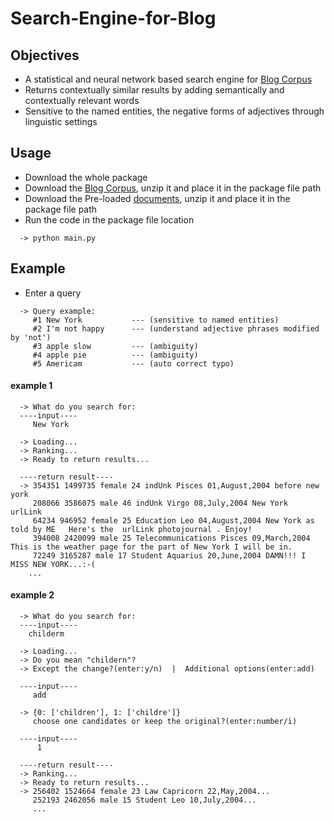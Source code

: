 # Search-Engine-for-Blog

## Objectives
* A statistical and neural network based search engine for [Blog Corpus](https://u.cs.biu.ac.il/~koppel/BlogCorpus.htm)
* Returns contextually similar results by adding semantically and contextually relevant words
* Sensitive to the named entities, the negative forms of adjectives through linguistic settings

## Usage
* Download the whole package
* Download the [Blog Corpus](https://u.cs.biu.ac.il/~koppel/BlogCorpus.htm), unzip it and place it in the package file path
* Download the Pre-loaded [documents](https://xiaozhubaoxian-my.sharepoint.com/:u:/g/personal/tan_ms_hellseed_eu/ESlEak6Z_HlAqr3uEH17O6YB3gUdpbTeqLDxXNxV_PYhKQ?e=VxFPmI), unzip it and place it in the package file path
* Run the code in the package file location
```
  -> python main.py
```

## Example
* Enter a query
```
  -> Query example:
     #1 New York           --- (sensitive to named entities)
     #2 I'm not happy      --- (understand adjective phrases modified by 'not')
     #3 apple slow         --- (ambiguity)
     #4 apple pie          --- (ambiguity)
     #5 Americam           --- (auto correct typo)
```


#### example 1
```  
  -> What do you search for:
  ----input----
     New York

  -> Loading...
  -> Ranking...
  -> Ready to return results...

  ----return result----
  -> 354351 1499735 female 24 indUnk Pisces 01,August,2004 before new york 
     208066 3586075 male 46 indUnk Virgo 08,July,2004 New York   urlLink 
     64234 946952 female 25 Education Leo 04,August,2004 New York as told by ME   Here's the  urlLink photojournal . Enjoy! 
     394008 2420099 male 25 Telecommunications Pisces 09,March,2004 This is the weather page for the part of New York I will be in. 
     72249 3165287 male 17 Student Aquarius 20,June,2004 DAMN!!! I MISS NEW YORK...:-(
    ...
```

#### example 2
```
  -> What do you search for:
  ----input----
    childerm

  -> Loading...
  -> Do you mean "childern"?
  -> Except the change?(enter:y/n)  |  Additional options(enter:add)

  ----input----
     add

  -> {0: ['children'], 1: ['childre']}
     choose one candidates or keep the original?(enter:number/i)

  ----input----
      1

  ----return result----
  -> Ranking...
  -> Ready to return results...
  -> 256402 1524664 female 23 Law Capricorn 22,May,2004...
     252193 2462056 male 15 Student Leo 10,July,2004...
     ...
```

